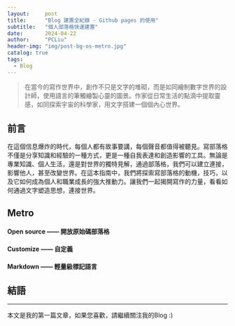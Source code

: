 ```yaml
---
layout:     post
title:      "Blog 建置全紀錄 - Github pages 的使用"
subtitle:   "個人部落格快速建置"
date:       2024-04-22
author:     "PCLiu"
header-img: "img/post-bg-os-metro.jpg"
catalog: true
tags:
  - Blog
---
```



> 在當今的寫作世界中，創作不只是文字的堆砌，而是如同繪制數字世界的設計師，使用語言的筆觸繪製心靈的圖景。作家從日常生活的點滴中提取靈感，如同探索宇宙的科學家，用文字搭建一個個內心世界。

## 前言

在這個信息爆炸的時代，每個人都有故事要講，每個聲音都值得被聽見。寫部落格不僅是分享知識和經驗的一種方式，更是一種自我表達和創造影響的工具。無論是專業知識、個人生活，還是對世界的獨特見解，通過部落格，我們可以建立連接，影響他人，甚至改變世界。在這本指南中，我們將探索寫部落格的動機，技巧，以及它如何成為個人和職業成長的強大推動力。讓我們一起揭開寫作的力量，看看如何通過文字塑造思想，連接世界。


## Metro 



#### Open source —— 開放原始碼部落格




#### Customize —— 自定義





#### Markdown —— 輕量級標記語言




## 結語



---

本文是我的第一篇文章，如果您喜歡，請繼續關注我的Blog :)
